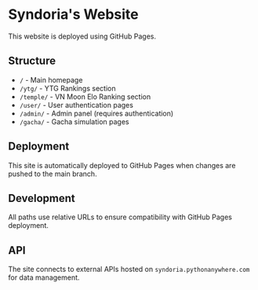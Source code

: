 # Syndoria's Website

This website is deployed using GitHub Pages.

## Structure
- `/` - Main homepage
- `/ytg/` - YTG Rankings section
- `/temple/` - VN Moon Elo Ranking section  
- `/user/` - User authentication pages
- `/admin/` - Admin panel (requires authentication)
- `/gacha/` - Gacha simulation pages

## Deployment
This site is automatically deployed to GitHub Pages when changes are pushed to the main branch.

## Development
All paths use relative URLs to ensure compatibility with GitHub Pages deployment.

## API
The site connects to external APIs hosted on `syndoria.pythonanywhere.com` for data management.